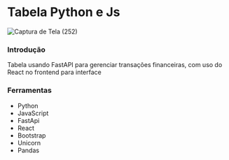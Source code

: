 # Tabela Python e Js
![Captura de Tela (252)](https://github.com/PauloAquarius0299/tabela-react-pandas/assets/114706743/07319579-bf65-4a70-bac7-084c256581f2)
### Introdução
Tabela usando FastAPI para gerenciar transações financeiras, com uso do React no frontend para interface
### Ferramentas 
* Python
* JavaScript
* FastApi
* React
* Bootstrap
* Unicorn
* Pandas 
